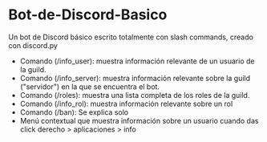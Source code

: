 # Bot-de-Discord-Basico
Un bot de Discord básico escrito totalmente con slash commands, creado con discord.py 

- Comando (/info_user): muestra información relevante de un usuario de la guild.
- Comando (/info_server): muestra información relevante sobre la guild ("servidor") en la que se encuentra el bot.
- Comando (/roles): muestra una lista completa de los roles de la guild.
- Comando (/info_rol): muestra información relevante sobre un rol
- Comando (/ban): Se explica solo
- Menú contextual que muestra información sobre un usuario cuando das click derecho > aplicaciones > info 
